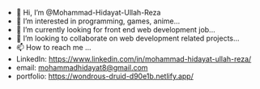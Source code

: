 - 👋 Hi, I’m @Mohammad-Hidayat-Ullah-Reza
- 👀 I’m interested in programming, games, anime...
- 🌱 I’m currently looking for front end web development job...
- 💞️ I’m looking to collaborate on web development related projects...
- 📫 How to reach me ...
- LinkedIn: https://www.linkedin.com/in/mohammad-hidayat-ullah-reza/
- email: mohammadhidayat8@gmail.com
- portfolio: https://wondrous-druid-d90e1b.netlify.app/
